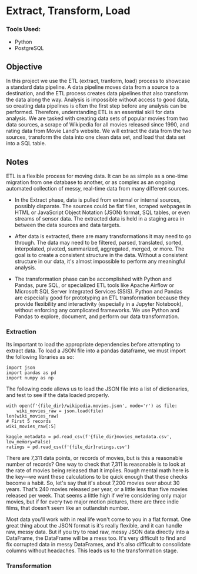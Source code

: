 # Extract, Transform, Load

### Tools Used:
- Python
- PostgreSQL

## Objective
In this project we use the ETL (extract, tranform, load) process to showcase a standard data pipeline.  A data pipeline moves data from a source to a destination, and the ETL process creates data pipelines that also transform the data along the way. Analysis is impossible without access to good data, so creating data pipelines is often the first step before any analysis can be performed. Therefore, understanding ETL is an essential skill for data analysis. We are tasked with creating data sets of popular movies from two data sources, a scrape of Wikipedia for all movies released since 1990, and rating data from Movie Land's website. We will extract the data from the two sources, transform the data into one clean data set, and load that data set into a SQL table.



## Notes

ETL is a flexible process for moving data. It can be as simple as a one-time migration from one database to another, or as complex as an ongoing automated collection of messy, real-time data from many different sources.

- In the Extract phase, data is pulled from external or internal sources, possibly disparate. The sources could be flat files, scraped webpages in HTML or JavaScript Object Notation (JSON) format, SQL tables, or even streams of sensor data. The extracted data is held in a staging area in between the data sources and data targets.

- After data is extracted, there are many transformations it may need to go through. The data may need to be filtered, parsed, translated, sorted, interpolated, pivoted, summarized, aggregated, merged, or more. The goal is to create a consistent structure in the data. Without a consistent structure in our data, it's almost impossible to perform any meaningful analysis.

- The transformation phase can be accomplished with Python and Pandas, pure SQL, or specialized ETL tools like Apache Airflow or Microsoft SQL Server Integrated Services (SSIS). Python and Pandas are especially good for prototyping an ETL transformation because they provide flexibility and interactivity (especially in a Jupyter Notebook), without enforcing any complicated frameworks. We use Python and Pandas to explore, document, and perform our data transformation.

### Extraction  
Its important to load the appropriate dependencies before attempting to extract data. To load a JSON file into a pandas dataframe, we must import the following libraries as so:  
```
import json
import pandas as pd
import numpy as np
```  
The following code allows us to load the JSON file into a list of dictionaries, and test to see if the data loaded properly.  
```
with open(f'{file_dir}/wikipedia.movies.json', mode='r') as file:
    wiki_movies_raw = json.load(file)
len(wiki_movies_raw)
# First 5 records
wiki_movies_raw[:5]

kaggle_metadata = pd.read_csv(f'{file_dir}movies_metadata.csv', low_memory=False)
ratings = pd.read_csv(f'{file_dir}ratings.csv')
```  
There are 7,311 data points, or records of movies, but is this a reasonable number of records? One way to check that 7,311 is reasonable is to look at the rate of movies being released that it implies. Rough mental math here is the key—we want these calculations to be quick enough that these checks become a habit. So, let's say that it's about 7,200 movies over about 30 years. That's 240 movies released per year, or a little less than five movies released per week. That seems a little high if we're considering only major movies, but if for every two major motion pictures, there are three indie films, that doesn't seem like an outlandish number.  

Most data you'll work with in real life won't come to you in a flat format. One great thing about the JSON format is it's really flexible, and it can handle raw, messy data. But if you try to read raw, messy JSON data directly into a DataFrame, the DataFrame will be a mess too. It's very difficult to find and fix corrupted data in messy DataFrames, and it's also difficult to consolidate columns without headaches. This leads us to the transformation stage.

### Transformation  
